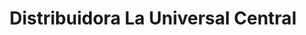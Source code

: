 ---
title: "Distribuidora La Universal Central"
url: /managua/distribuidora-la-universal-central/
shop: Schreibwaren
---